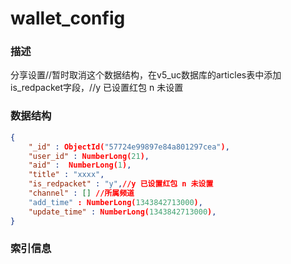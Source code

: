# wallet_config

### 描述

分享设置//暂时取消这个数据结构，在v5_uc数据库的articles表中添加is_redpacket字段，//y 已设置红包 n 未设置

### 数据结构

```json
{
    "_id" : ObjectId("57724e99897e84a801297cea"),
    "user_id" : NumberLong(21),
    "aid" :  NumberLong(1),
    "title" : "xxxx",
    "is_redpacket" : "y",//y 已设置红包 n 未设置
    "channel" : [] //所属频道
    "add_time" : NumberLong(1343842713000),
    "update_time" : NumberLong(1343842713000),
}

```

### 索引信息

```json

```